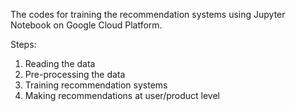 The codes for training the recommendation systems using Jupyter Notebook on Google Cloud Platform.

Steps:
1. Reading the data
2. Pre-processing the data
3. Training recommendation systems
4. Making recommendations at user/product level
